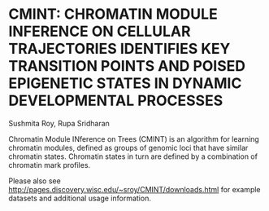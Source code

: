 # CMINT: CHROMATIN MODULE INFERENCE ON CELLULAR TRAJECTORIES IDENTIFIES KEY TRANSITION POINTS AND POISED EPIGENETIC STATES IN DYNAMIC DEVELOPMENTAL PROCESSES
Sushmita Roy, Rupa Sridharan

Chromatin Module INference on Trees (CMINT) is an algorithm for learning chromatin modules, defined as groups of genomic loci that have similar chromatin states. Chromatin states in turn are defined by a combination of chromatin mark profiles. 

Please also see http://pages.discovery.wisc.edu/~sroy/CMINT/downloads.html for example datasets and additional usage information.